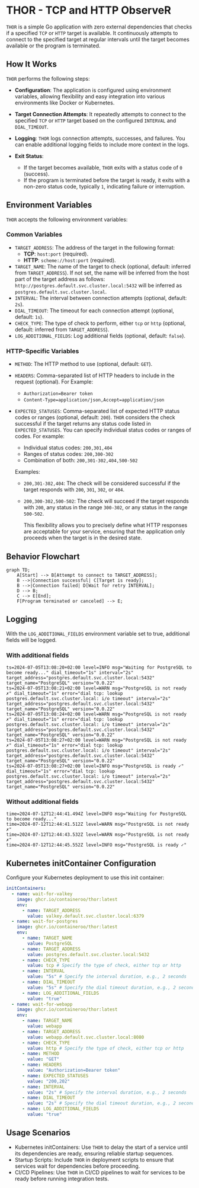 # THOR - TCP and HTTP ObserveR

`THOR` is a simple Go application with zero external dependencies that checks if a specified `TCP` or `HTTP` target is available. It continuously attempts to connect to the specified target at regular intervals until the target becomes available or the program is terminated.

## How It Works

`THOR` performs the following steps:

- **Configuration**: The application is configured using environment variables, allowing flexibility and easy integration into various environments like Docker or Kubernetes.
- **Target Connection Attempts**: It repeatedly attempts to connect to the specified `TCP` or `HTTP` target based on the configured `INTERVAL` and `DIAL_TIMEOUT`.
- **Logging**: `THOR` logs connection attempts, successes, and failures. You can enable additional logging fields to include more context in the logs.
- **Exit Status**:

  - If the target becomes available, `THOR` exits with a status code of `0` (success).
  - If the program is terminated before the target is ready, it exits with a non-zero status code, typically `1`, indicating failure or interruption.

## Environment Variables

`THOR` accepts the following environment variables:

### Common Variables

- `TARGET_ADDRESS`: The address of the target in the following format:
  - **TCP**: `host:port` (required).
  - **HTTP**: `scheme://host:port` (required).
- `TARGET_NAME`: The name of the target to check (optional, default: inferred from `TARGET_ADDRESS`). If not set, the name will be inferred from the host part of the target address as follows: `http://postgres.default.svc.cluster.local:5432` will be inferred as `postgres.default.svc.cluster.local`.
- `INTERVAL`: The interval between connection attempts (optional, default: `2s`).
- `DIAL_TIMEOUT`: The timeout for each connection attempt (optional, default: `1s`).
- `CHECK_TYPE`: The type of check to perform, either `tcp` or `http` (optional, default: inferred from `TARGET_ADDRESS`).
- `LOG_ADDITIONAL_FIELDS`: Log additional fields (optional, default: `false`).

### HTTP-Specific Variables

- `METHOD`: The HTTP method to use (optional, default: `GET`).
- `HEADERS`: Comma-separated list of HTTP headers to include in the request (optional).
  For Example:
  - `Authorization=Bearer token`
  - `Content-Type=application/json,Accept=application/json`
- `EXPECTED_STATUSES`: Comma-separated list of expected HTTP status codes or ranges (optional, default: `200`).
  `THOR` considers the check successful if the target returns any status code listed in `EXPECTED_STATUSES`. You can specify individual status codes or ranges of codes. For example:

  - Individual status codes: `200,301,404`
  - Ranges of status codes: `200,300-302`
  - Combination of both: `200,301-302,404,500-502`

  Examples:

  - `200,301-302,404`: The check will be considered successful if the target responds with `200`, `301`, `302`, or `404`.
  - `200,300-302,500-502`: The check will succeed if the target responds with `200`, any status in the range `300-302`, or any status in the range `500-502`.

    This flexibility allows you to precisely define what HTTP responses are acceptable for your service, ensuring that the application only proceeds when the target is in the desired state.

## Behavior Flowchart

```mermaid
graph TD;
    A[Start] --> B[Attempt to connect to TARGET_ADDRESS];
    B -->|Connection successful| C[Target is ready];
    B -->|Connection failed| D[Wait for retry INTERVAL];
    D --> B;
    C --> E[End];
    F[Program terminated or canceled] --> E;
```

## Logging

With the `LOG_ADDITIONAL_FIELDS` environment variable set to true, additional fields will be logged.

### With additional fields

```text
ts=2024-07-05T13:08:20+02:00 level=INFO msg="Waiting for PostgreSQL to become ready..." dial_timeout="1s" interval="2s" target_address="postgres.default.svc.cluster.local:5432" target_name="PostgreSQL" version="0.0.22"
ts=2024-07-05T13:08:21+02:00 level=WARN msg="PostgreSQL is not ready ✗" dial_timeout="1s" error="dial tcp: lookup postgres.default.svc.cluster.local: i/o timeout" interval="2s" target_address="postgres.default.svc.cluster.local:5432" target_name="PostgreSQL" version="0.0.22"
ts=2024-07-05T13:08:24+02:00 level=WARN msg="PostgreSQL is not ready ✗" dial_timeout="1s" error="dial tcp: lookup postgres.default.svc.cluster.local: i/o timeout" interval="2s" target_address="postgres.default.svc.cluster.local:5432" target_name="PostgreSQL" version="0.0.22"
ts=2024-07-05T13:08:27+02:00 level=WARN msg="PostgreSQL is not ready ✗" dial_timeout="1s" error="dial tcp: lookup postgres.default.svc.cluster.local: i/o timeout" interval="2s" target_address="postgres.default.svc.cluster.local:5432" target_name="PostgreSQL" version="0.0.22"
ts=2024-07-05T13:08:27+02:00 level=INFO msg="PostgreSQL is ready ✓" dial_timeout="1s" error="dial tcp: lookup postgres.default.svc.cluster.local: i/o timeout" interval="2s" target_address="postgres.default.svc.cluster.local:5432" target_name="PostgreSQL" version="0.0.22"
```

### Without additional fields

```text
time=2024-07-12T12:44:41.494Z level=INFO msg="Waiting for PostgreSQL to become ready..."
time=2024-07-12T12:44:41.512Z level=WARN msg="PostgreSQL is not ready ✗"
time=2024-07-12T12:44:43.532Z level=WARN msg="PostgreSQL is not ready ✗"
time=2024-07-12T12:44:45.552Z level=INFO msg="PostgreSQL is ready ✓"
```

## Kubernetes initContainer Configuration

Configure your Kubernetes deployment to use this init container:

```yaml
initContainers:
  - name: wait-for-valkey
    image: ghcr.io/containeroo/thor:latest
    env:
      - name: TARGET_ADDRESS
        value: valkey.default.svc.cluster.local:6379
  - name: wait-for-postgres
    image: ghcr.io/containeroo/thor:latest
    env:
      - name: TARGET_NAME
        value: PostgreSQL
      - name: TARGET_ADDRESS
        value: postgres.default.svc.cluster.local:5432
      - name: CHECK_TYPE
        value: tcp # Specify the type of check, either tcp or http
      - name: INTERVAL
        value: "5s" # Specify the interval duration, e.g., 2 seconds
      - name: DIAL_TIMEOUT
        value: "5s" # Specify the dial timeout duration, e.g., 2 seconds
      - name: LOG_ADDITIONAL_FIELDS
        value: "true"
  - name: wait-for-webapp
    image: ghcr.io/containeroo/thor:latest
    env:
      - name: TARGET_NAME
        value: webapp
      - name: TARGET_ADDRESS
        value: webapp.default.svc.cluster.local:8080
      - name: CHECK_TYPE
        value: http # Specify the type of check, either tcp or http
      - name: METHOD
        value: "GET"
      - name: HEADERS
        value: "Authorization=Bearer token"
      - name: EXPECTED_STATUSES
        value: "200,202"
      - name: INTERVAL
        value: "2s" # Specify the interval duration, e.g., 2 seconds
      - name: DIAL_TIMEOUT
        value: "2s" # Specify the dial timeout duration, e.g., 2 seconds
      - name: LOG_ADDITIONAL_FIELDS
        value: "true"
```

## Usage Scenarios

- Kubernetes initContainers: Use `THOR` to delay the start of a service until its dependencies are ready, ensuring reliable startup sequences.
- Startup Scripts: Include `THOR` in deployment scripts to ensure that services wait for dependencies before proceeding.
- CI/CD Pipelines: Use `THOR` in CI/CD pipelines to wait for services to be ready before running integration tests.
